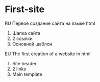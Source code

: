 # First-site

RU
Первое создание сайта на языке html

1) Шапка сайта 
2) 2 ссылки 
3) Основной шаблон


EU
The first creation of a website in html

1) Site header
2) 2 links
3) Main template
